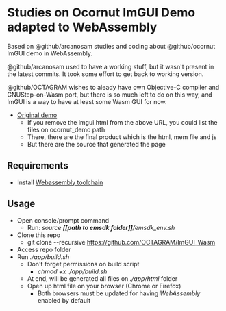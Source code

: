 # Studies on Ocornut ImGUI Demo adapted to WebAssembly
Based on @github/arcanosam studies and coding about @github/ocornut ImGUI demo in WebAssembly.

@github/arcanosam used to have a working stuff, but it wasn't present in the latest commits. It 
took some effort to get back to working version.

@github/OCTAGRAM wishes to aleady have own Objective-C compiler and GNUStep-on-Wasm port, but 
there is so much left to do on this way, and ImGUI is a way to have at least some Wasm GUI 
for now.

* [Original demo](http://sol.gfxile.net/ocornut_demo/imgui.html)
  * If you remove the imgui.html from the above URL, you could list the files on ocornut_demo path
  * There, there are the final product which is the html, mem file and js
  * But there are the source that generated the page

## Requirements
* Install [Webassembly toolchain](http://webassembly.org/getting-started/developers-guide/)

## Usage
  * Open console/prompt command
    * Run: *source __[[path to emsdk folder]]__/emsdk_env.sh*
  * Clone this repo
    * git clone --recursive https://github.com/OCTAGRAM/ImGUI_Wasm
  * Access repo folder
  * Run *./app/build.sh*
    * Don't forget permissions on build script
      * *chmod +x ./app/build.sh*
    * At end, will be generated all files on *./app/html* folder
    * Open up html file on your browser (Chrome or Firefox)
      * Both browsers must be updated for having *WebAssembly* enabled by default

